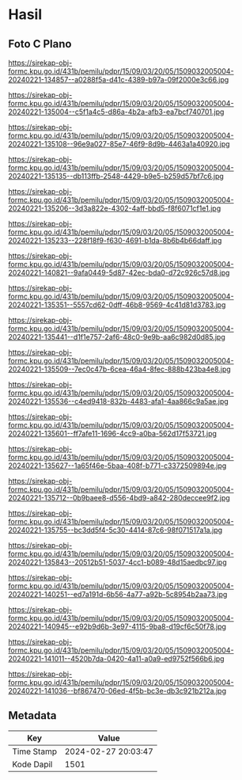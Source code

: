 # Hasil

## Foto C Plano

https://sirekap-obj-formc.kpu.go.id/431b/pemilu/pdpr/15/09/03/20/05/1509032005004-20240221-134857--a0288f5a-d41c-4389-b97a-09f2000e3c66.jpg

https://sirekap-obj-formc.kpu.go.id/431b/pemilu/pdpr/15/09/03/20/05/1509032005004-20240221-135004--c5f1a4c5-d86a-4b2a-afb3-ea7bcf740701.jpg

https://sirekap-obj-formc.kpu.go.id/431b/pemilu/pdpr/15/09/03/20/05/1509032005004-20240221-135108--96e9a027-85e7-46f9-8d9b-4463a1a40920.jpg

https://sirekap-obj-formc.kpu.go.id/431b/pemilu/pdpr/15/09/03/20/05/1509032005004-20240221-135135--db113ffb-2548-4429-b9e5-b259d57bf7c6.jpg

https://sirekap-obj-formc.kpu.go.id/431b/pemilu/pdpr/15/09/03/20/05/1509032005004-20240221-135206--3d3a822e-4302-4aff-bbd5-f8f6071cf1e1.jpg

https://sirekap-obj-formc.kpu.go.id/431b/pemilu/pdpr/15/09/03/20/05/1509032005004-20240221-135233--228f18f9-f630-4691-b1da-8b6b4b66daff.jpg

https://sirekap-obj-formc.kpu.go.id/431b/pemilu/pdpr/15/09/03/20/05/1509032005004-20240221-140821--9afa0449-5d87-42ec-bda0-d72c926c57d8.jpg

https://sirekap-obj-formc.kpu.go.id/431b/pemilu/pdpr/15/09/03/20/05/1509032005004-20240221-135351--5557cd62-0dff-46b8-9569-4c41d81d3783.jpg

https://sirekap-obj-formc.kpu.go.id/431b/pemilu/pdpr/15/09/03/20/05/1509032005004-20240221-135441--d1f1e757-2af6-48c0-9e9b-aa6c982d0d85.jpg

https://sirekap-obj-formc.kpu.go.id/431b/pemilu/pdpr/15/09/03/20/05/1509032005004-20240221-135509--7ec0c47b-6cea-46a4-8fec-888b423ba4e8.jpg

https://sirekap-obj-formc.kpu.go.id/431b/pemilu/pdpr/15/09/03/20/05/1509032005004-20240221-135536--c4ed9418-832b-4483-afa1-4aa866c9a5ae.jpg

https://sirekap-obj-formc.kpu.go.id/431b/pemilu/pdpr/15/09/03/20/05/1509032005004-20240221-135601--ff7afe11-1696-4cc9-a0ba-562d17f53721.jpg

https://sirekap-obj-formc.kpu.go.id/431b/pemilu/pdpr/15/09/03/20/05/1509032005004-20240221-135627--1a65f46e-5baa-408f-b771-c3372509894e.jpg

https://sirekap-obj-formc.kpu.go.id/431b/pemilu/pdpr/15/09/03/20/05/1509032005004-20240221-135712--0b9baee8-d556-4bd9-a842-280deccee9f2.jpg

https://sirekap-obj-formc.kpu.go.id/431b/pemilu/pdpr/15/09/03/20/05/1509032005004-20240221-135755--bc3dd5f4-5c30-4414-87c6-98f071517a1a.jpg

https://sirekap-obj-formc.kpu.go.id/431b/pemilu/pdpr/15/09/03/20/05/1509032005004-20240221-135843--20512b51-5037-4cc1-b089-48d15aedbc97.jpg

https://sirekap-obj-formc.kpu.go.id/431b/pemilu/pdpr/15/09/03/20/05/1509032005004-20240221-140251--ed7a191d-6b56-4a77-a92b-5c8954b2aa73.jpg

https://sirekap-obj-formc.kpu.go.id/431b/pemilu/pdpr/15/09/03/20/05/1509032005004-20240221-140945--e92b9d6b-3e97-4115-9ba8-d19cf6c50f78.jpg

https://sirekap-obj-formc.kpu.go.id/431b/pemilu/pdpr/15/09/03/20/05/1509032005004-20240221-141011--4520b7da-0420-4a11-a0a9-ed9752f566b6.jpg

https://sirekap-obj-formc.kpu.go.id/431b/pemilu/pdpr/15/09/03/20/05/1509032005004-20240221-141036--bf867470-06ed-4f5b-bc3e-db3c921b212a.jpg


## Metadata

| Key        | Value               |
| ---------- | ------------------- |
| Time Stamp | 2024-02-27 20:03:47 |
| Kode Dapil | 1501                |



